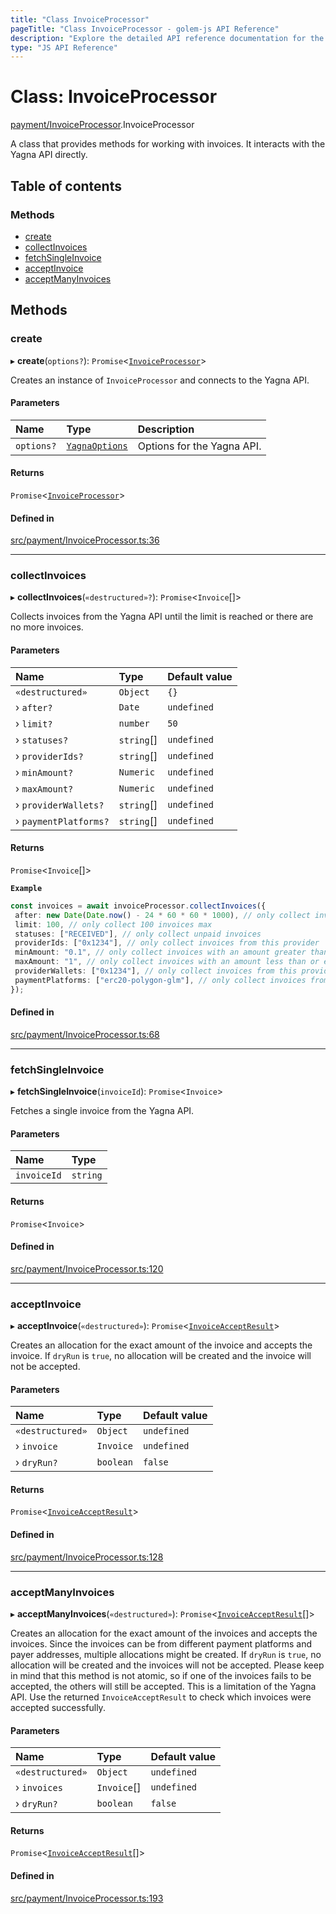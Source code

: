 ```yaml
---
title: "Class InvoiceProcessor"
pageTitle: "Class InvoiceProcessor - golem-js API Reference"
description: "Explore the detailed API reference documentation for the Class InvoiceProcessor within the golem-js SDK for the Golem Network."
type: "JS API Reference"
---
```

# Class: InvoiceProcessor

[payment/InvoiceProcessor](../modules/payment_InvoiceProcessor).InvoiceProcessor

A class that provides methods for working with invoices. It interacts with the Yagna API directly.

## Table of contents

### Methods

- [create](payment_InvoiceProcessor.InvoiceProcessor#create)
- [collectInvoices](payment_InvoiceProcessor.InvoiceProcessor#collectinvoices)
- [fetchSingleInvoice](payment_InvoiceProcessor.InvoiceProcessor#fetchsingleinvoice)
- [acceptInvoice](payment_InvoiceProcessor.InvoiceProcessor#acceptinvoice)
- [acceptManyInvoices](payment_InvoiceProcessor.InvoiceProcessor#acceptmanyinvoices)

## Methods

### create

▸ **create**(`options?`): `Promise`\<[`InvoiceProcessor`](payment_InvoiceProcessor.InvoiceProcessor)\>

Creates an instance of `InvoiceProcessor` and connects to the Yagna API.

#### Parameters

| Name | Type | Description |
| :------ | :------ | :------ |
| `options?` | [`YagnaOptions`](../modules/utils_yagna_yagna#yagnaoptions) | Options for the Yagna API. |

#### Returns

`Promise`\<[`InvoiceProcessor`](payment_InvoiceProcessor.InvoiceProcessor)\>

#### Defined in

[src/payment/InvoiceProcessor.ts:36](https://github.com/golemfactory/golem-js/blob/7cee55b/src/payment/InvoiceProcessor.ts#L36)

___

### collectInvoices

▸ **collectInvoices**(`«destructured»?`): `Promise`\<`Invoice`[]\>

Collects invoices from the Yagna API until the limit is reached or there are no more invoices.

#### Parameters

| Name | Type | Default value |
| :------ | :------ | :------ |
| `«destructured»` | `Object` | `{}` |
| › `after?` | `Date` | `undefined` |
| › `limit?` | `number` | `50` |
| › `statuses?` | `string`[] | `undefined` |
| › `providerIds?` | `string`[] | `undefined` |
| › `minAmount?` | `Numeric` | `undefined` |
| › `maxAmount?` | `Numeric` | `undefined` |
| › `providerWallets?` | `string`[] | `undefined` |
| › `paymentPlatforms?` | `string`[] | `undefined` |

#### Returns

`Promise`\<`Invoice`[]\>

**`Example`**

```typescript
const invoices = await invoiceProcessor.collectInvoices({
 after: new Date(Date.now() - 24 * 60 * 60 * 1000), // only collect invoices that were created in the last 24 hours
 limit: 100, // only collect 100 invoices max
 statuses: ["RECEIVED"], // only collect unpaid invoices
 providerIds: ["0x1234"], // only collect invoices from this provider
 minAmount: "0.1", // only collect invoices with an amount greater than or equal to 0.1 GLM
 maxAmount: "1", // only collect invoices with an amount less than or equal to 1 GLM
 providerWallets: ["0x1234"], // only collect invoices from this provider wallet
 paymentPlatforms: ["erc20-polygon-glm"], // only collect invoices from this payment platform
});
```

#### Defined in

[src/payment/InvoiceProcessor.ts:68](https://github.com/golemfactory/golem-js/blob/7cee55b/src/payment/InvoiceProcessor.ts#L68)

___

### fetchSingleInvoice

▸ **fetchSingleInvoice**(`invoiceId`): `Promise`\<`Invoice`\>

Fetches a single invoice from the Yagna API.

#### Parameters

| Name | Type |
| :------ | :------ |
| `invoiceId` | `string` |

#### Returns

`Promise`\<`Invoice`\>

#### Defined in

[src/payment/InvoiceProcessor.ts:120](https://github.com/golemfactory/golem-js/blob/7cee55b/src/payment/InvoiceProcessor.ts#L120)

___

### acceptInvoice

▸ **acceptInvoice**(`«destructured»`): `Promise`\<[`InvoiceAcceptResult`](../modules/payment_InvoiceProcessor#invoiceacceptresult)\>

Creates an allocation for the exact amount of the invoice and accepts the invoice.
If `dryRun` is `true`, no allocation will be created and the invoice will not be accepted.

#### Parameters

| Name | Type | Default value |
| :------ | :------ | :------ |
| `«destructured»` | `Object` | `undefined` |
| › `invoice` | `Invoice` | `undefined` |
| › `dryRun?` | `boolean` | `false` |

#### Returns

`Promise`\<[`InvoiceAcceptResult`](../modules/payment_InvoiceProcessor#invoiceacceptresult)\>

#### Defined in

[src/payment/InvoiceProcessor.ts:128](https://github.com/golemfactory/golem-js/blob/7cee55b/src/payment/InvoiceProcessor.ts#L128)

___

### acceptManyInvoices

▸ **acceptManyInvoices**(`«destructured»`): `Promise`\<[`InvoiceAcceptResult`](../modules/payment_InvoiceProcessor#invoiceacceptresult)[]\>

Creates an allocation for the exact amount of the invoices and accepts the invoices.
Since the invoices can be from different payment platforms and payer addresses,
multiple allocations might be created.
If `dryRun` is `true`, no allocation will be created and the invoices will not be accepted.
Please keep in mind that this method is not atomic, so if one of the invoices fails
to be accepted, the others will still be accepted. This is a limitation of the Yagna API.
Use the returned `InvoiceAcceptResult` to check which invoices were accepted successfully.

#### Parameters

| Name | Type | Default value |
| :------ | :------ | :------ |
| `«destructured»` | `Object` | `undefined` |
| › `invoices` | `Invoice`[] | `undefined` |
| › `dryRun?` | `boolean` | `false` |

#### Returns

`Promise`\<[`InvoiceAcceptResult`](../modules/payment_InvoiceProcessor#invoiceacceptresult)[]\>

#### Defined in

[src/payment/InvoiceProcessor.ts:193](https://github.com/golemfactory/golem-js/blob/7cee55b/src/payment/InvoiceProcessor.ts#L193)
